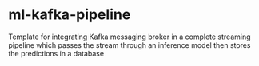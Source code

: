 # ml-kafka-pipeline
Template for integrating Kafka messaging broker in a complete streaming pipeline which passes the stream through an inference model then stores the predictions in a database

